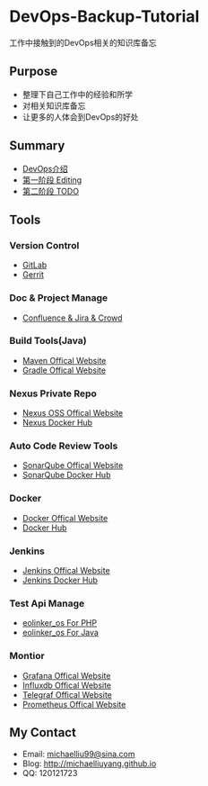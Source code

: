 # DevOps-Backup-Tutorial
工作中接触到的DevOps相关的知识库备忘

## Purpose

- 整理下自己工作中的经验和所学
- 对相关知识库备忘
- 让更多的人体会到DevOps的好处

## Summary
- [DevOps介绍](Summary.md)
- [第一阶段 Editing](First-Step.md)
- [第二阶段 TODO](Second-Step.md)

## Tools
### Version Control
- [GitLab](https://about.gitlab.com) 
- [Gerrit](https://www.gerritcodereview.com)

### Doc & Project Manage
- [Confluence & Jira & Crowd](https://www.atlassian.com)

### Build Tools(Java)
- [Maven Offical Website](https://maven.apache.org)
- [Gradle Offical Website](https://gradle.org)

### Nexus Private Repo
- [Nexus OSS Offical Website](https://www.sonatype.com/nexus-repository-oss)
- [Nexus Docker Hub](https://hub.docker.com/r/sonatype/nexus/)

### Auto Code Review Tools
- [SonarQube Offical Website](https://www.sonarqube.org)
- [SonarQube Docker Hub](https://hub.docker.com/_/sonarqube/)

### Docker
- [Docker Offical Website](https://www.docker.com)
- [Docker Hub](https://hub.docker.com)

### Jenkins
- [Jenkins Offical Website](https://jenkins.io)
- [Jenkins Docker Hub](https://hub.docker.com/r/jenkins/jenkins/)

### Test Api Manage
- [eolinker_os For PHP](https://github.com/eolinker/eoLinker-AMS-Lite-For-PHP)
- [eolinker_os For Java](https://github.com/eolinker/eoLinker-AMS-Lite-For-Java)

### Montior
- [Grafana Offical Website](https://grafana.com)
- [Influxdb Offical Website](https://www.influxdata.com)
- [Telegraf Offical Website](https://github.com/influxdata/telegraf)
- [Prometheus Offical Website](https://github.com/prometheus/prometheus)

## My Contact
- Email: michaelliu99@sina.com
- Blog: http://michaelliuyang.github.io
- QQ: 120121723
